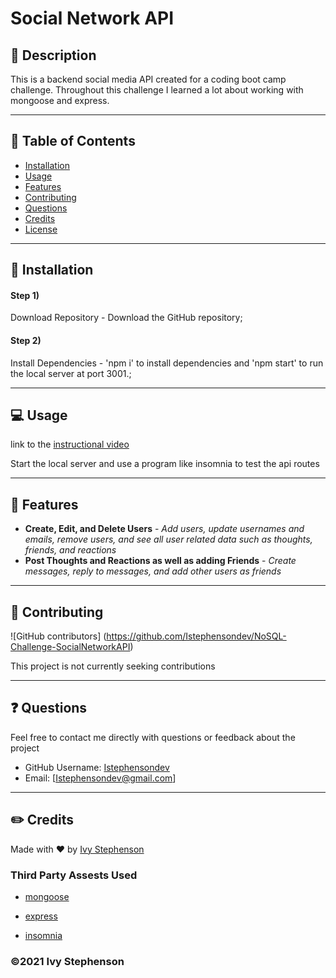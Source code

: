 # Social Network API


## 💬 Description
This is a backend social media API created for a coding boot camp challenge. Throughout this challenge I learned a lot about working with mongoose and express.  

---
## 📓 Table of Contents


* [Installation](#installation)
* [Usage](#usage)
* [Features](#features)
* [Contributing](#contributing)
* [Questions](#questions)
* [Credits](#credits)
* [License](#license)

---

## 🔌 Installation
#### Step 1)
Download Repository - Download the GitHub repository;
#### Step 2)
Install Dependencies - 'npm i' to install dependencies and 'npm start' to run the local server at port 3001.;


---
## 💻 Usage 
link to the [instructional video](https://youtu.be/gAc_nTePaxo)
    


Start the local server and use a program like insomnia to test the api routes

---

## 🧠 Features
- **Create, Edit, and Delete Users** - *Add users, update usernames and emails, remove users, and see all user related data such as thoughts, friends, and reactions*
- **Post Thoughts and Reactions as well as adding Friends** - *Create messages, reply to messages, and add other users as friends*


---
## 📌 Contributing
![GitHub contributors] (https://github.com/Istephensondev/NoSQL-Challenge-SocialNetworkAPI)

This project is not currently seeking contributions

---
## ❓ Questions

Feel free to contact me directly with questions or feedback about the project
- GitHub Username: [Istephensondev](https://github.com/Istephensondev)
- Email: [Istephensondev@gmail.com]



---
## ✏️ Credits
Made with ❤️ by [Ivy Stephenson](https://github.com/Istephensondev)

### Third Party Assests Used
- [mongoose](https://mongoosejs.com/)
                    
- [express](https://expressjs.com/)
                    
- [insomnia](https://insomnia.rest/)
                    


### ©️2021 Ivy Stephenson

